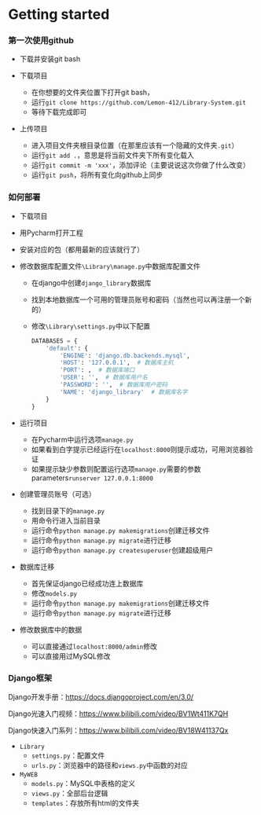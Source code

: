 # Getting started



### 第一次使用github

- 下载并安装git bash

- 下载项目

  - 在你想要的文件夹位置下打开git bash，
  - 运行`git clone https://github.com/Lemon-412/Library-System.git`
  - 等待下载完成即可

- 上传项目

  - 进入项目文件夹根目录位置（在那里应该有一个隐藏的文件夹`.git`）
  - 运行`git add .`，意思是将当前文件夹下所有变化载入
  - 运行`git commit -m 'xxx'`，添加评论（主要说说这次你做了什么改变）
  - 运行`git push`，将所有变化向github上同步

  



### 如何部署

- 下载项目

- 用Pycharm打开工程

- 安装对应的包（都用最新的应该就行了）

- 修改数据库配置文件`\Library\manage.py`中数据库配置文件

  - 在django中创建`django_library`数据库

  - 找到本地数据库一个可用的管理员账号和密码（当然也可以再注册一个新的）

  - 修改`\Library\settings.py`中以下配置

    ```Python
    DATABASES = {
        'default': {
            'ENGINE': 'django.db.backends.mysql',
            'HOST': '127.0.0.1',  # 数据库主机
            'PORT': ,  # 数据库端口
            'USER': '',  # 数据库用户名
            'PASSWORD': '',  # 数据库用户密码
            'NAME': 'django_library'  # 数据库名字
        }
    }
    ```

- 运行项目

  - 在Pycharm中运行选项`manage.py`
  - 如果看到白字提示已经运行在`localhost:8000`则提示成功，可用浏览器验证
  - 如果提示缺少参数则配置运行选项`manage.py`需要的参数parameters`runserver 127.0.0.1:8000`

- 创建管理员账号（可选）

  - 找到目录下的`manage.py`
  - 用命令行进入当前目录
  - 运行命令`python manage.py makemigrations`创建迁移文件
  - 运行命令`python manage.py migrate`进行迁移
  - 运行命令`python manage.py createsuperuser`创建超级用户

- 数据库迁移

  - 首先保证django已经成功连上数据库
  - 修改`models.py`
  - 运行命令`python manage.py makemigrations`创建迁移文件
  - 运行命令`python manage.py migrate`进行迁移

- 修改数据库中的数据

  - 可以直接通过`localhost:8000/admin`修改
  - 可以直接用过MySQL修改



### Django框架

Django开发手册：https://docs.djangoproject.com/en/3.0/

Django光速入门视频：https://www.bilibili.com/video/BV1Wt411K7QH

Django快速入门系列：https://www.bilibili.com/video/BV18W41137Qx

- `Library`
  - `settings.py`：配置文件
  - `urls.py`：浏览器中的路径和`views.py`中函数的对应
- `MyWEB`
  - `models.py`：MySQL中表格的定义
  - `views.py`：全部后台逻辑
  - `templates`：存放所有html的文件夹


